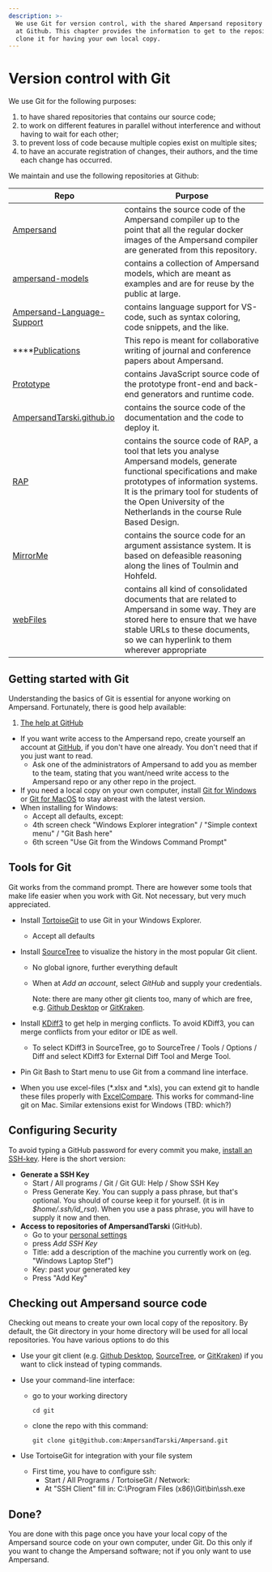 ```yaml
---
description: >-
  We use Git for version control, with the shared Ampersand repository located
  at Github. This chapter provides the information to get to the repository and
  clone it for having your own local copy.
---
```


# Version control with Git

We use Git for the following purposes:

1. to have shared repositories that contains our source code;
2. to work on different features in parallel without interference and without having to wait for each other;
3. to prevent loss of code because multiple copies exist on multiple sites;
4. to have an accurate registration of changes, their authors, and the time each change has occurred.

We maintain and use the following repositories at Github:

| Repo                                                                                        | Purpose                                                                                                                                                                                                                                                                                                                      |
| ------------------------------------------------------------------------------------------- | ---------------------------------------------------------------------------------------------------------------------------------------------------------------------------------------------------------------------------------------------------------------------------------------------------------------------------- |
| [Ampersand](https://github.com/AmpersandTarski/Ampersand)                                   | contains the source code of the Ampersand compiler up to the point that all the regular docker images of the Ampersand compiler are generated from this repository. |
| [ampersand-models](https://github.com/AmpersandTarski/ampersand-models)                     | contains a collection of Ampersand models, which are meant as examples and are for reuse by the public at large.    |
| [Ampersand-Language-Support](https://github.com/AmpersandTarski/Ampersand-Language-Support) | contains language support for VS-code, such as syntax coloring, code snippets, and the like.   |
| \*\*\*\*[Publications](https://github.com/AmpersandTarski/Publications)                     | This repo is meant for collaborative writing of journal and conference papers about Ampersand.                                      |
| [Prototype](https://github.com/AmpersandTarski/Prototype)                                   | contains JavaScript source code of the prototype front-end and back-end generators and runtime code.                               |
| [AmpersandTarski.github.io](https://github.com/AmpersandTarski/AmpersandTarski.github.io)   | contains the source code of the documentation and the code to deploy it.   |
| [RAP](https://github.com/AmpersandTarski/RAP)                                               | contains the source code of RAP, a tool that lets you analyse Ampersand models, generate functional specifications and make prototypes of information systems. It is the primary tool for students of the Open University of the Netherlands in the course Rule Based Design.                                                |
| [MirrorMe](https://github.com/AmpersandTarski/MirrorMe)                                     | contains the source code for an argument assistance system. It is based on defeasible reasoning along the lines of Toulmin and Hohfeld. |
| [webFiles](https://github.com/AmpersandTarski/webFiles)                                     | contains all kind of consolidated documents that are related to Ampersand in some way. They are stored here to ensure that we have stable URLs to these documents, so we can hyperlink to them wherever appropriate |

## Getting started with Git

Understanding the basics of Git is essential for anyone working on Ampersand. Fortunately, there is good help available:

1. [The help at GitHub](https://help.github.com/articles/)

- If you want write access to the Ampersand repo, create yourself an account at [GitHub](https://www.github.com), if you don't have one already. You don't need that if you just want to read.
  - Ask one of the administrators of Ampersand to add you as member to the team, stating that you want/need write access to the Ampersand repo or any other repo in the project.
- If you need a local copy on your own computer, install [Git for Windows](http://msysgit.github.io/) or [Git for MacOS](https://nl.atlassian.com/git/tutorials/install-git#mac-os-x) to stay abreast with the latest version.
- When installing for Windows:
  - Accept all defaults, except:
  - 4th screen check "Windows Explorer integration" / "Simple context menu" / "Git Bash here"
  - 6th screen "Use Git from the Windows Command Prompt"

## Tools for Git

Git works from the command prompt. There are however some tools that make life easier when you work with Git. Not necessary, but very much appreciated.

- Install [TortoiseGit](https://tortoisegit.org/) to use Git in your Windows Explorer.
  - Accept all defaults
- Install [SourceTree](http://www.sourcetreeapp.com) to visualize the history in the most popular Git client.

  - No global ignore, further everything default
  - When at _Add an account_, select _GitHub_ and supply your credentials.

    Note: there are many other git clients too, many of which are free, e.g. [Github Desktop](https://desktop.github.com/) or [GitKraken](https://www.gitkraken.com/).

- Install [KDiff3](http://sourceforge.net/projects/kdiff3/files/kdiff3/) to get help in merging conflicts. To avoid KDiff3, you can merge conflicts from your editor or IDE as well.
  - To select KDiff3 in SourceTree, go to SourceTree / Tools / Options / Diff and select KDiff3 for External Diff Tool and Merge Tool.
- Pin Git Bash to Start menu to use Git from a command line interface.
- When you use excel-files (\*.xlsx and \*.xls), you can extend git to handle these files properly with [ExcelCompare](https://gist.github.com/PrabhatKJena/0884644ae01a49a9819aebd883e54003). This works for command-line git on Mac. Similar extensions exist for Windows (TBD: which?)

## Configuring Security

To avoid typing a GitHub password for every commit you make, [install an SSH-key](https://help.github.com/articles/connecting-to-github-with-ssh/). Here is the short version:

- **Generate a SSH Key**
  - Start / All programs / Git / Git GUI: Help / Show SSH Key
  - Press Generate Key. You can supply a pass phrase, but that's optional. You should of course keep it for yourself. (it is in _$home/.ssh/id_rsa_). When you use a pass phrase, you will have to supply it now and then.
- **Access to repositories of AmpersandTarski** (GitHub).
  - Go to your [personal settings](https://github.com/settings/profile)
  - press _Add SSH Key_
  - Title: add a description of the machine you currently work on (eg. "Windows Laptop Stef")
  - Key: past your generated key
  - Press "Add Key"

## Checking out Ampersand source code

Checking out means to create your own local copy of the repository. By default, the Git directory in your home directory will be used for all local repositories. You have various options to do this

- Use your git client (e.g. [Github Desktop](https://desktop.github.com/), [SourceTree](https://www.sourcetreeapp.com/), or [GitKraken](https://www.gitkraken.com/)) if you want to click instead of typing commands.
- Use your command-line interface:

  - go to your working directory

    `cd git`

  - clone the repo with this command:

    `git clone git@github.com:AmpersandTarski/Ampersand.git`

- Use TortoiseGit for integration with your file system
  - First time, you have to configure ssh:
    - Start / All Programs / TortoiseGit / Network:
    - At "SSH Client" fill in: C:\Program Files (x86)\Git\bin\ssh.exe

## Done?

You are done with this page once you have your local copy of the Ampersand source code on your own computer, under Git. Do this only if you want to change the Ampersand software; not if you only want to use Ampersand.
